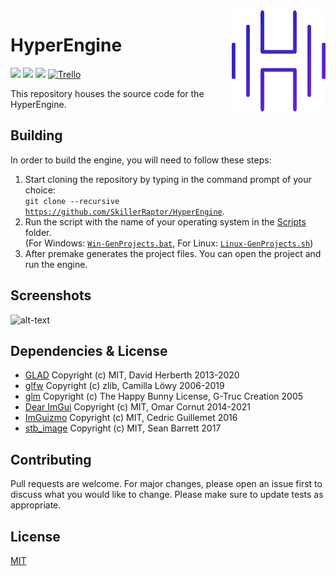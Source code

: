 ﻿<img src="Resources/HyperEngine.PNG" align="right" width="150"/>

# HyperEngine
![](https://img.shields.io/badge/license-MIT-yellow)
![](https://github.com/SkillerRaptor/HyperEngine/workflows/build-windows/badge.svg)
![](https://github.com/SkillerRaptor/HyperEngine/workflows/build-linux/badge.svg)
[![Trello](https://img.shields.io/badge/board-trello-blue.svg)](https://trello.com/b/xiuhLb05/hyperengine)

This repository houses the source code for the HyperEngine.

## Building
In order to build the engine, you will need to follow these steps:
1.  Start cloning the repository by typing in the command prompt of your choice:<br><code>git clone --recursive <a href="https://github.com/SkillerRaptor/HyperEngine">https://github.com/SkillerRaptor/HyperEngine</a></code>.
2.  Run the script with the name of your operating system in the [Scripts](https://github.com/SkillerRaptor/HyperEngine/tree/master/Scripts) folder.<br>(For Windows: [`Win-GenProjects.bat`](https://github.com/SkillerRaptor/HyperEngine/blob/master/Scripts/Win-GenProjects.bat), For Linux: [`Linux-GenProjects.sh`](https://github.com/SkillerRaptor/HyperEngine/blob/master/Scripts/Linux-GenProjects.sh)) 
3.  After premake generates the project files. You can open the project and run the engine.

## Screenshots
![alt-text](https://i.imgur.com/I3OJPW7.png)

## Dependencies & License
-   [GLAD](https://github.com/Dav1dde/glad/blob/master/LICENSE) Copyright (c) MIT, David Herberth 2013-2020
-   [glfw](https://github.com/glfw/glfw/blob/master/LICENSE.md) Copyright (c) zlib, Camilla Löwy 2006-2019
-   [glm](https://github.com/g-truc/glm/blob/master/copying.txt) Copyright (c) The Happy Bunny License, G-Truc Creation 2005
-   [Dear ImGui](https://github.com/ocornut/imgui/blob/master/LICENSE.txt) Copyright (c) MIT, Omar Cornut 2014-2021
-   [ImGuizmo](https://github.com/CedricGuillemet/ImGuizmo/blob/master/LICENSE) Copyright (c) MIT, Cedric Guillemet 2016
-   [stb_image](https://github.com/nothings/stb/blob/master/LICENSE) Copyright (c) MIT, Sean Barrett 2017

## Contributing
Pull requests are welcome. For major changes, please open an issue first to discuss what you would like to change.
Please make sure to update tests as appropriate.

## License
[MIT](https://choosealicense.com/licenses/mit/)
